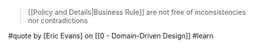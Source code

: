 > [[Policy and Details|Business Rule]] are not free of inconsistencies nor contradictions

#quote by [Eric Evans]  on [[0 - Domain-Driven Design]]  #learn 